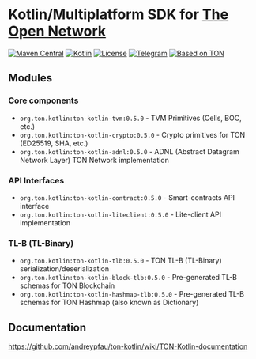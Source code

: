 # Kotlin/Multiplatform SDK for [The Open Network](https://ton.org)

[![Maven Central][maven-central-svg]][maven-central]
[![Kotlin][kotlin-svg]][kotlin]
[![License][license-svg]][license]
[![Telegram][telegram-svg]][telegram]
[![Based on TON][ton-svg]][ton]

## Modules

### Core components

* `org.ton.kotlin:ton-kotlin-tvm:0.5.0` - TVM Primitives (Cells, BOC, etc.)
* `org.ton.kotlin:ton-kotlin-crypto:0.5.0` - Crypto primitives for TON (ED25519, SHA, etc.)
* `org.ton.kotlin:ton-kotlin-adnl:0.5.0` - ADNL (Abstract Datagram Network Layer) TON Network implementation

### API Interfaces

* `org.ton.kotlin:ton-kotlin-contract:0.5.0` - Smart-contracts API interface
* `org.ton.kotlin:ton-kotlin-liteclient:0.5.0` - Lite-client API implementation

### TL-B (TL-Binary)

* `org.ton.kotlin:ton-kotlin-tlb:0.5.0` - TON TL-B (TL-Binary) serialization/deserialization
* `org.ton.kotlin:ton-kotlin-block-tlb:0.5.0` - Pre-generated TL-B schemas for TON Blockchain
* `org.ton.kotlin:ton-kotlin-hashmap-tlb:0.5.0` - Pre-generated TL-B schemas for TON Hashmap (also known as Dictionary)

## Documentation

https://github.com/andreypfau/ton-kotlin/wiki/TON-Kotlin-documentation

<!-- Badges -->

[maven-central]: https://central.sonatype.com/artifact/org.ton/ton-kotlin-crypto/0.5.0

[license]: LICENSE

[kotlin]: http://kotlinlang.org

[ton]: https://ton.org

[telegram]: https://t.me/tonkotlin

[maven-central-svg]: https://img.shields.io/maven-central/v/org.ton/ton-kotlin-tvm?color=blue

[kotlin-svg]: https://img.shields.io/badge/Kotlin-2.2.20-blue.svg?logo=kotlin

[telegram-svg]: https://img.shields.io/badge/Telegram-join%20chat-blue.svg?logo=telegram

[ton-svg]: https://img.shields.io/badge/Based%20on-TON-blue

[license-svg]: https://img.shields.io/github/license/andreypfau/ton-kotlin?color=blue
